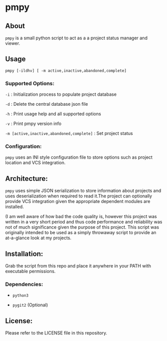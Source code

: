 # pmpy

## About

`pmpy` is a small python script to act as a a project status manager and viewer.

## Usage

```
pmpy [-ildhv] [ -m active,inactive,abandoned,complete]
```

### Supported Options:

   `-i` :  Initialization process to populate project database

   `-d` : Delete the central database json file

   `-h` : Print usage help and all supported options

   `-v` : Print pmpy version info

   `-m [active,inactive,abandoned,complete]` : Set project status

### Configuration:

`pmpy` uses an INI style configuration file to store options such as project location
and VCS integration.

## Architecture:

`pmpy` uses simple JSON serialization to store information about projects and uses
deserialization when required to read it.The project can optionally provide VCS integration
given the appropriate dependent modules are installed.

(I am well aware of how bad the code quality is, however this project was written in a 
very short period and thus code performance and reliability was not of much significance
given the purpose of this project.
This script was originally intended to be used as a simply throwaway script to provide
an at-a-glance look at my projects.

## Installation:
Grab the script from this repo and place it anywhere in your PATH with executable permissions.

### Dependencies:
* `python3`

* `pygit2` (Optional)

## License:

Please refer to the LICENSE file in this repository.
